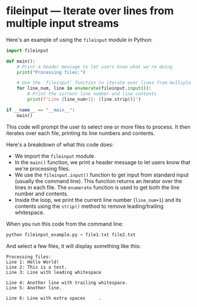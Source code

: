 # fileinput — Iterate over lines from multiple input streams

Here's an example of using the `fileinput` module in Python:

```python
import fileinput

def main():
    # Print a header message to let users know what we're doing
    print("Processing files:")

    # Use the `fileinput` function to iterate over lines from multiple input streams
    for line_num, line in enumerate(fileinput.input()):
        # Print the current line number and line contents
        print(f"Line {line_num+1}: {line.strip()}")

if __name__ == "__main__":
    main()
```

This code will prompt the user to select one or more files to process. It then iterates over each file, printing its line numbers and contents.

Here's a breakdown of what this code does:

*   We import the `fileinput` module.
*   In the `main()` function, we print a header message to let users know that we're processing files.
*   We use the `fileinput.input()` function to get input from standard input (usually the command line). This function returns an iterator over the lines in each file. The `enumerate` function is used to get both the line number and contents.
*   Inside the loop, we print the current line number (`line_num+1`) and its contents using the `strip()` method to remove leading/trailing whitespace.

When you run this code from the command line:

```bash
python fileinput_example.py < file1.txt file2.txt
```

And select a few files, it will display something like this:

```
Processing files:
Line 1: Hello World!
Line 2: This is a test.
Line 3: Line with leading whitespace

Line 4: Another line with trailing whitespace.
Line 5: Another line.

Line 6: Line with extra spaces     .
```
